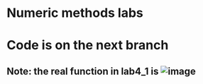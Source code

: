 # Numeric methods labs
# Code is on the next branch
## Note: the real function in lab4_1 is ![image](https://github.com/Zakhapbk/Numeric_methods/assets/128085426/59160989-4863-4814-9aaa-e73065622fc5)
